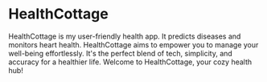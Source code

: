 # HealthCottage
HealthCottage is my user-friendly health app. It predicts diseases and monitors heart health. HealthCottage aims to empower you to manage your well-being effortlessly. It's the perfect blend of tech, simplicity, and accuracy for a healthier life. Welcome to HealthCottage, your cozy health hub!
